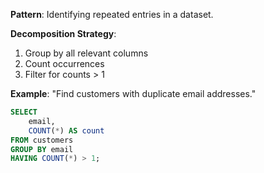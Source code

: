 **Pattern**: Identifying repeated entries in a dataset.

**Decomposition Strategy**:

1. Group by all relevant columns
2. Count occurrences
3. Filter for counts > 1

**Example**: "Find customers with duplicate email addresses."

```SQL
SELECT
    email,
    COUNT(*) AS count
FROM customers
GROUP BY email
HAVING COUNT(*) > 1;
```
